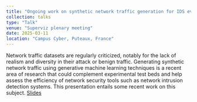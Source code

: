 ```yaml
---
title: "Ongoing work on synthetic network traffic generation for IDS evaluation"
collection: talks
type: "Talk"
venue: "Superviz plenary meeting"
date: 2025-03-11
location: "Campus Cyber, Puteaux, France"
---
```


Network traffic datasets are regularly criticized, notably for the lack of realism and diversity in their attack or benign traffic. Generating synthetic network traffic using generative machine learning techniques is a recent area of research that could complement experimental test beds and help assess the efficiency of network security tools such as network intrusion detection systems. This presentation entails some recent work on this subject. [Slides](https://pfgimenez.fr/files/superviz25.pdf)
